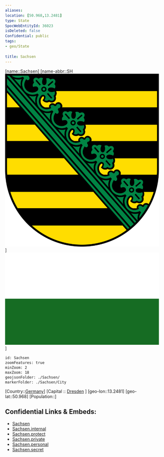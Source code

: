 ```yaml
---
aliases: 
location: [50.968,13.2481]
type: State
SpocWebEntityId: 36023
isDeleted: false
Confidential: public
tags:
- geo/State

title: Sachsen
---
```

[name::Sachsen]
[name-abbr::SH![350](geo/Continent/Europe/Germany/Germany~East/Sachsen/Coat_of_arms_of_Saxony.svg) ]
![350](geo/Continent/Europe/Germany/Germany~East/Sachsen/Flag_of_Saxony.svg) ]

```leaflet
id: Sachsen
zoomFeatures: true 
minZoom: 2 
maxZoom: 18
geojsonFolder: ./Sachsen/
markerFolder: ./Sachsen/City
```

[Country::[Germany](geo/Continent/Europe/Germany.md)]
[Capital :: [Dresden](geo/Continent/Europe/Germany/Germany~East/Sachsen/City/Dresden.md) ]
[geo-lon::13.2481]
[geo-lat::50.968]
[Population::]



## Confidential Links & Embeds: 
- [Sachsen](../../../../../../_public/geo/Continent/Europe/Germany/Germany~East/Sachsen.md) 
- [Sachsen.internal](../../../../../../_internal/geo/Continent/Europe/Germany/Germany~East/Sachsen.internal.md) 
- [Sachsen.protect](../../../../../../_protect/geo/Continent/Europe/Germany/Germany~East/Sachsen.protect.md) 
- [Sachsen.private](../../../../../../_private/geo/Continent/Europe/Germany/Germany~East/Sachsen.private.md) 
- [Sachsen.personal](../../../../../../_personal/geo/Continent/Europe/Germany/Germany~East/Sachsen.personal.md) 
- [Sachsen.secret](../../../../../../_secret/geo/Continent/Europe/Germany/Germany~East/Sachsen.secret.md) 
